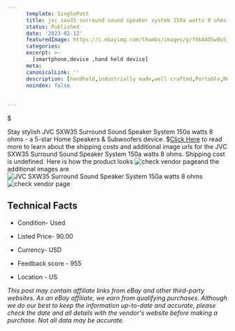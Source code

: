 ```yaml
---
      template: SinglePost
      title: jvc sxw35 surround sound speaker system 150a watts 8 ohms
      status: Published
      date: '2023-02-12'
      featuredImage: https://i.ebayimg.com/thumbs/images/g/f0kAAOSw0u5jEDRO/s-l225.jpg
      categories: 
      excerpt: >-
        [smartphone,device ,hand held device]
      meta:
      canonicalLink: ''
      description: [handheld,industrially made,well crafted,Portable,Mobile,Compact,Convenient,Lightweight,Maneuverable,Man-portable,Miniature,Carriable,Hand-held,Light,Holdable,Transportable,Mobile device,Pocket-sized,On-the-go,Wireless,Cordless,Compact size,Convenient size, smartphone,device ,hand held device]
      noindex: false
      
        
---
```

$

Stay stylish JVC SXW35 Surround Sound Speaker System 150a watts 8 ohms - a 5-star Home Speakers & Subwoofers device.
$[Click Here](https://www.ebay.com/itm/275442418210?hash=item4021a5c222%3Ag%3Af0kAAOSw0u5jEDRO&mkevt=1&mkcid=1&mkrid=711-53200-19255-0&campid=%253CePNCampaignId%253E&customid=%253CreferenceId%253E&toolid=10049) to read more to learn about the shipping costs and additional image urls for the JVC SXW35 Surround Sound Speaker System 150a watts 8 ohms. Shipping cost is undefined. Here is how the product looks ![check vendor page](https://i.ebayimg.com/thumbs/images/g/f0kAAOSw0u5jEDRO/s-l225.jpg)and the additional images are![JVC SXW35 Surround Sound Speaker System 150a watts 8 ohms](https://i.ebayimg.com/images/g/f0kAAOSw0u5jEDRO/s-l1600.jpg)![check vendor page](https://origin-galleryplus.ebayimg.com/ws/web/275442418210_2_0_1/225x225.jpg,https://origin-galleryplus.ebayimg.com/ws/web/275442418210_3_0_1/225x225.jpg,https://origin-galleryplus.ebayimg.com/ws/web/275442418210_4_0_1/225x225.jpg,https://origin-galleryplus.ebayimg.com/ws/web/275442418210_5_0_1/225x225.jpg,https://origin-galleryplus.ebayimg.com/ws/web/275442418210_6_0_1/225x225.jpg,https://origin-galleryplus.ebayimg.com/ws/web/275442418210_7_0_1/225x225.jpg)



 ## Technical Facts 



     
      

 - Condition- Used 


      

 - Listed Price- 90.00 


      

 - Currency- USD 


      

 - Feedback score - 955 


      

 - Location - US 


      
      

 *_This post may contain affiliate links from eBay and other third-party websites. As an eBay affiliate, we earn from qualifying purchases. Although we do our best to keep the information up-to-date and accurate, please check the date and all details with the vendor's website before making a purchase. Not all data may be accurate._*






